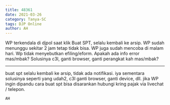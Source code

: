 ```yaml
---
title: 48361
date: 2021-03-26
category: Tanya-SC
tags: DJP Online
author: AH
---
```


WP terkendala di djpol saat klik Buat SPT, selalu kembali ke arsip. WP sudah menunggu sekitar 2 jam tetap tidak bisa. WP juga sudah mencoba di malam hari. Wp tidak menyebutkan efiling/eform. Apakah ada info error mas/mbak? Solusinya c3l, ganti browser, ganti perangkat kah mas/mbak?

---

buat spt selalu kembali ke arsip, tidak ada notifikasi. iya sementara solusinya seperti yang udah2, c3l ganti browser, ganti device, dll. jika WP ingin dipandu cara buat spt bisa disarankan hubungi kring pajak via livechat / telepon.

`AH`
